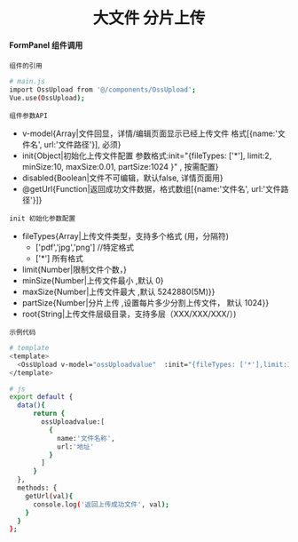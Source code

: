 <h1 align="center">
  大文件 分片上传
</h1>

#### FormPanel 组件调用

`组件的引用`

```bash
# main.js
import OssUpload from '@/components/OssUpload';
Vue.use(OssUpload);
```

`组件参数API`

- v-model{Array|文件回显，详情/编辑页面显示已经上传文件  格式[{name:'文件名', url:'文件路径'}], 必须}
- init{Object|初始化上传文件配置  参数格式:init="{fileTypes: ['*'], limit:2, minSize:10, maxSize:0.01, partSize:1024 }" , 按需配置}
- disabled{Boolean|文件不可编辑，默认false, 详情页面用}
- @getUrl{Function|返回成功文件数据，格式数组[{name:'文件名', url:'文件路径'}]}

`init 初始化参数配置`

- fileTypes{Array|上传文件类型，支持多个格式 (用，分隔符)
    - ['pdf','jpg','png'] //特定格式
    - ['*'] 所有格式
- limit{Number|限制文件个数，}
- minSize{Number|上传文件最小 ,默认 0}
- maxSize{Number|上传文件最大 ,默认 5242880(5M)}}
- partSize{Number|分片上传 ,设置每片多少分割上传文件， 默认 1024}}
- root{String|上传文件层级目录，支持多层（XXX/XXX/XXX/）)


`示例代码`

```bash
# template
<template>
  <OssUpload v-model="ossUploadvalue"  :init="{fileTypes: ['*'],limit:1, root:'file/tianle/'}"   @getUrl="getUrl" />
</template>

# js
export default {
  data(){
      return {
        ossUploadvalue:[
          {
            name:'文件名称',
            url:'地址'
          }
        ]
      }
  },
  methods: {
    getUrl(val){
      console.log('返回上传成功文件', val);
    }
  }
};
```
